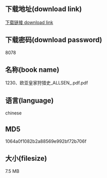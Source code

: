## 下载地址(download link)
[下载链接 download link](https://voluble-croquembouche-d321dc.netlify.app/?s=1230%E3%80%81%E6%AC%A7%E4%BA%9A%E7%9A%87%E5%AE%B6%E7%8B%A9%E7%8C%8E%E5%8F%B2_ALLSEN_.pdf)

## 下载密码(download password)
8078

## 名称(book name)
1230、欧亚皇家狩猎史_ALLSEN_.pdf.pdf

## 语言(language)
chinese

## MD5
1064a0f1082b2a88569e992bf72b706f

## 大小(filesize)
7.5 MB
